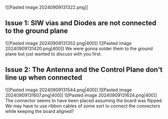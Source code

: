 ![[Pasted image 20240909131322.png]]
## Issue 1: SIW vias and Diodes are not connected to the ground plane
![[Pasted image 20240909131352.png|400]]
![[Pasted image 20240909131420.png|400]]
We were gonna solder them to the ground plane but just wanted to discuss with you first. 
## Issue 2: The Antenna and the Control Plane don't line up when connected
![[Pasted image 20240909131544.png|400]]
![[Pasted image 20240909131607.png|400]]
![[Pasted image 20240909131624.png|400]]
The connector seems to have been placed assuming the board was flipped. 
We may have to use ribbon cables of some sort to connect the connectors while keeping the board aligned? 
